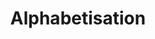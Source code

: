 ---
title: Alphabetisation
longTitle: 'Alphabétisation'
tags:
- gccommon
french:
- "[[Literacy]]"
---